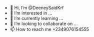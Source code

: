 - 👋 Hi, I’m @DeeneySaidKrf
- 👀 I’m interested in ...
- 🌱 I’m currently learning ...
- 💞️ I’m looking to collaborate on ...
- 📫 How to reach me +2349076154555

<!---
DeeneySaidKrf/DeeneySaidKrf is a ✨ special ✨ repository because its `README.md` (this file) appears on your GitHub profile.
You can click the Preview link to take a look at your changes.
--->
